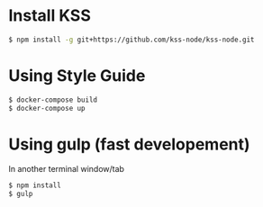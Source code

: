 # Install KSS

```bash
$ npm install -g git+https://github.com/kss-node/kss-node.git
```

# Using Style Guide

```bash
$ docker-compose build
$ docker-compose up
```

# Using gulp (fast developement)

In another terminal window/tab

```bash
$ npm install
$ gulp
```
